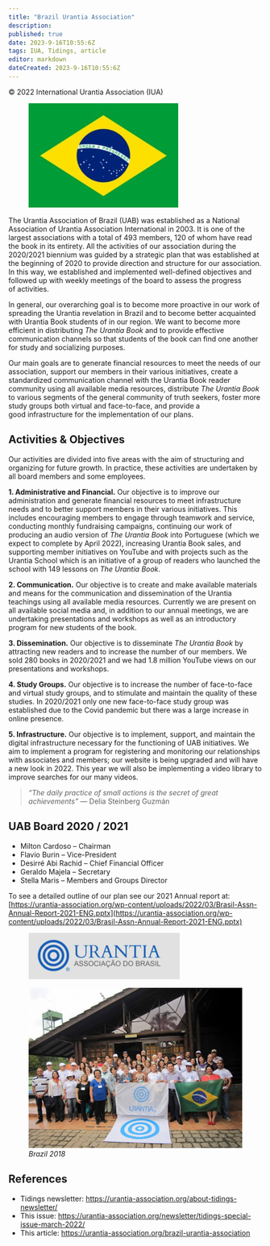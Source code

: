 ```yaml
---
title: "Brazil Urantia Association"
description: 
published: true
date: 2023-9-16T10:55:6Z
tags: IUA, Tidings, article
editor: markdown
dateCreated: 2023-9-16T10:55:6Z
---
```


<p class="v-card v-sheet theme--light gray lighten-3 px-2">© 2022 International Urantia Association (IUA)</p>

<figure id="Figure_1" class="image urantiapedia">
<img src="../../../image/article/IUA_Tidings/Brazil-Flag.jpg">
</figure>

The Urantia Association of Brazil (UAB) was established as a National Association of Urantia Association International in 2003. It is one of the largest associations with a total of 493 members, 120 of whom have read the book in its entirety. All the activities of our association during the 2020/2021 biennium was guided by a strategic plan that was established at the beginning of 2020 to provide direction and structure for our association.​ In this way, we established and implemented well-defined objectives and followed up with weekly meetings of the board to assess the progress of activities.​

In general, our overarching goal is to become more proactive in our work of spreading the Urantia revelation in Brazil and ​to become better acquainted with Urantia Book students of in our region. We want to become more efficient in distributing _The Urantia Book_ and to provide effective communication channels so that students of the book can find one another for study and socializing purposes.

Our main goals are to generate financial resources to meet the needs of our association, support our members in their various initiatives, create a standardized communication channel with the Urantia Book reader community using all available media resources, distribute _The Urantia Book_ to various segments of the general community of truth seekers, foster more study groups both virtual and face-to-face, and provide a good infrastructure for the implementation of our plans.​​

## Activities & Objectives

Our activities are divided into five areas with the aim of structuring and organizing for future growth.​ In practice, these activities are undertaken by all board members and some employees.​

**1\. Administrative and Financial​.** Our objective is to improve our administration and generate financial resources to meet infrastructure needs and to better support members in their various initiatives.​ This includes encouraging members to engage through teamwork and service, conducting monthly fundraising campaigns, continuing our work of producing an audio version of _The Urantia Book_ into Portuguese (which we expect to complete by April 2022), increasing Urantia Book sales, and supporting member initiatives on YouTube and with projects such as the Urantia School which is an initiative of a group of readers who launched the school with 149 lessons on _The Urantia Book_.

**2\. Communication​.** Our objective is to create and make available materials and means for the communication and dissemination of the Urantia teachings using all available media resources.​ Currently we are present on all available social media and, in addition to our annual meetings, we are undertaking presentations and workshops as well as an introductory program for new students of the book.

**3\. Dissemination​.** Our objective is to disseminate _The Urantia Book_ by attracting new readers and to increase the number of our members.​ We sold 280 books in 2020/2021 and we had 1.8 million YouTube views on our presentations and workshops.

**4\. Study Groups​.** Our objective is to increase the number of face-to-face and virtual study groups, and to stimulate and maintain the quality of these studies.​ In 2020/2021 only one new face-to-face study group was established due to the Covid pandemic but there was a large increase in online presence.

**5\. Infrastructure​.** Our objective is to implement, support, and maintain the digital infrastructure necessary for the functioning of UAB initiatives.​ We aim to implement a program for registering and monitoring our relationships with associates and members; our website is being upgraded and will have a new look in 2022. This year we will also be implementing a video library to improve searches for our many videos.

> _“The daily practice of small actions is the secret of great achievements”_ — Delia Steinberg Guzmán

## UAB Board​ 2020 / 2021​

- Milton Cardoso​ – Chairman​  
- Flavio Burin​ – Vice-President​  
- Desirré Abi Rachid​ – Chief Financial Officer​  
- Geraldo Majela​ – Secretary​  
- Stella Maris​ – Members and Groups Director ​

To see a detailed outline of our plan see our 2021 Annual report at: [https://urantia-association.org/wp-content/uploads/2022/03/Brasil-Assn-Annual-Report-2021-ENG.pptx](https://urantia-association.org/wp-content/uploads/2022/03/Brasil-Assn-Annual-Report-2021-ENG.pptx)

<figure id="Figure_2" class="image urantiapedia">
<img src="../../../image/article/IUA_Tidings/UAB2-300x92.jpg">
</figure>

<figure id="Figure_3" class="image urantiapedia">
<img src="../../../image/article/IUA_Tidings/Brazil-Conf-4-706x530.jpg">
<figcaption><em>Brazil 2018</em></figcaption>
</figure>

## References

- Tidings newsletter: https://urantia-association.org/about-tidings-newsletter/
- This issue: https://urantia-association.org/newsletter/tidings-special-issue-march-2022/
- This article: https://urantia-association.org/brazil-urantia-association